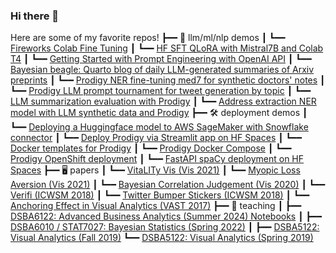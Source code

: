 ### Hi there 👋

Here are some of my favorite repos!
┣━━ 💬 llm/ml/nlp demos
┃   ┗━━ [Fireworks Colab Fine Tuning]([https://github.com/wesslen/bayesian-beagle](https://gist.github.com/wesslen/9d3fa58d511bd562170d56162216355a))
┃   ┗━━ [HF SFT QLoRA with Mistral7B and Colab T4](https://gist.github.com/wesslen/fbd696cef602e9cc51de634eed444367)
┃   ┗━━ [Getting Started with Prompt Engineering with OpenAI API](https://gist.github.com/wesslen/00fad183a037559059464a09f32b1e0a)
┃   ┗━━ [Bayesian beagle: Quarto blog of daily LLM-generated summaries of Arxiv preprints](https://github.com/wesslen/bayesian-beagle)
┃   ┗━━ [Prodigy NER fine-tuning med7 for synthetic doctors' notes](https://github.com/wesslen/prodigy-med7-ner-finetuning)
┃   ┗━━ [Prodigy LLM prompt tournament for tweet generation by topic](https://github.com/wesslen/prodigy-llm-tweets-tournament)
┃   ┗━━ [LLM summarization evaluation with Prodigy](https://github.com/wesslen/prodigy-llm-tweets-tournament)
┃   ┗━━ [Address extraction NER model with LLM synthetic data and Prodigy](https://github.com/wesslen/prodigy-llm-address-extraction)
┣━━ 🛠️ deployment demos
┃   ┗━━ [Deploying a Huggingface model to AWS SageMaker with Snowflake connector](https://github.com/wesslen/huggingface-sagemaker-snowflake-deployment)
┃   ┗━━ [Deploy Prodigy via Streamlit app on HF Spaces](https://github.com/wesslen/prodigy-hf-spaces-app)
┃   ┗━━ [Docker templates for Prodigy](https://github.com/wesslen/prodigy-docker-templates)
┃   ┗━━ [Prodigy Docker Compose](https://github.com/wesslen/prodigy-docker-compose)
┃   ┗━━ [Prodigy OpenShift deployment](https://github.com/wesslen/prodigy-openshift)
┃   ┗━━ [FastAPI spaCy deployment on HF Spaces](https://github.com/wesslen/spacy-fastapi-ceo-uncertainty)
┣━━ 🖥 papers
┃   ┗━━ [VitaLITy Vis (Vis 2021)](https://github.com/vitality-vis)
┃   ┗━━ [Myopic Loss Aversion (Vis 2021)](https://github.com/wesslen/myopic-loss-aversion-vis-2021)
┃   ┗━━ [Bayesian Correlation Judgement (Vis 2020)](https://github.com/wesslen/bayesian-correlation-judgement-vis-2020)
┃   ┗━━ [Verifi (ICWSM 2018)](https://github.com/wesslen/verifi-icwsm-2018)
┃   ┗━━ [Twitter Bumper Stickers (ICWSM 2018)](https://github.com/wesslen/twitter-bumper-sticker-icwsm2018)
┃   ┗━━ [Anchoring Effect in Visual Analytics (VAST 2017)](https://github.com/wesslen/vast2017-anchoringeffect)
┣━━ 💬 teaching
┃   ┣━━ [DSBA6122: Advanced Business Analytics (Summer 2024) Notebooks](https://github.com/wesslen/dsba6211-summer2024)
┃   ┣━━ [DSBA6010 / STAT7027: Bayesian Statistics (Spring 2022)](https://github.com/wesslen/dsba6010-spring2022)
┃   ┣━━ [DSBA5122: Visual Analytics (Fall 2019)](https://github.com/wesslen/dsba5122-fall2019)
    ┗━━ [DSBA5122: Visual Analytics (Spring 2019)](https://github.com/wesslen/dsba5122-spring2019)

<!--
**wesslen/wesslen** is a ✨ _special_ ✨ repository because its `README.md` (this file) appears on your GitHub profile.

Here are some ideas to get you started:

- 🔭 I’m currently working on ...
- 🌱 I’m currently learning ...
- 👯 I’m looking to collaborate on ...
- 🤔 I’m looking for help with ...
- 💬 Ask me about ...
- 📫 How to reach me: ...
- 😄 Pronouns: ...
- ⚡ Fun fact: ...
-->
